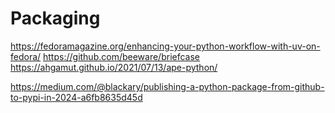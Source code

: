 # Packaging


https://fedoramagazine.org/enhancing-your-python-workflow-with-uv-on-fedora/
https://github.com/beeware/briefcase
https://ahgamut.github.io/2021/07/13/ape-python/

https://medium.com/@blackary/publishing-a-python-package-from-github-to-pypi-in-2024-a6fb8635d45d








